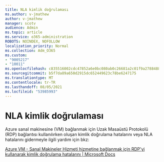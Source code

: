 ```yaml
---
title: NLA kimlik doğrulaması
ms.author: v-jmathew
author: v-jmathew
manager: scotv
audience: Admin
ms.topic: article
ms.service: o365-administration
ROBOTS: NOINDEX, NOFOLLOW
localization_priority: Normal
ms.collection: Adm_O365
ms.custom:
- "9005217"
- "10011"
ms.openlocfilehash: c835516002cdc47852a6e0bc080ab0c26681a2c01f9a2788488cad092d347aca
ms.sourcegitcommit: b5f7da89a650d2915dc652449623c78be6247175
ms.translationtype: MT
ms.contentlocale: tr-TR
ms.lasthandoff: 08/05/2021
ms.locfileid: "53985993"
---
```

# <a name="nla-authentication"></a>NLA kimlik doğrulaması

Azure sanal makinesine (VM) bağlanmak için Uzak Masaüstü Protokolü (RDP) bağlantısı kullanılırken oluşan kimlik doğrulama hatalarını veya NLA hatalarını gidermeyle ilgili yardım için bkz:

[Azure VM - Sanal Makineler Hizmeti hizmetine bağlanmak için RDP'yi kullanarak kimlik doğrulama hatalarını | Microsoft Docs](https://docs.microsoft.com/troubleshoot/azure/virtual-machines/cannot-connect-rdp-azure-vm)

